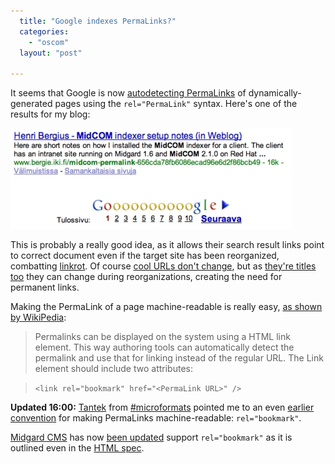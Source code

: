 ```yaml
---
  title: "Google indexes PermaLinks?"
  categories: 
    - "oscom"
  layout: "post"

---
```

It seems that Google is now [autodetecting PermaLinks][1] of dynamically-generated pages using the `rel="PermaLink"` syntax. Here's one of the results for my blog:

![PermaLink URL used on Google](/files/google-permalinks.jpg)

This is probably a really good idea, as it allows their search result links point to correct document even if the target site has been reorganized, combatting [linkrot][2]. Of course [cool URLs don't change][4], but as [they're titles too][5] they can change during reorganizations, creating the need for permanent links.

Making the PermaLink of a page machine-readable is really easy, [as shown by WikiPedia][3]:

> Permalinks can be displayed on the system using a HTML link element. This way authoring tools can automatically detect the permalink and use that for linking instead of the regular URL. The Link element should include two attributes: 

> `<link rel="bookmark" href="<PermaLink URL>" />`

__Updated 16:00:__ [Tantek][6] from [#microformats][8] pointed me to an even [earlier convention][7] for making PermaLinks machine-readable: `rel="bookmark"`.

[Midgard CMS][9] has now [been updated][11] support `rel="bookmark"` as it is outlined even in the [HTML spec][12].

[1]: http://bergie.iki.fi/midcom-permalink-7e547e60752b061c1589f037f2b6d77d
[2]: http://www.useit.com/alertbox/980614.html
[3]: http://en.wikipedia.org/wiki/Permalink
[4]: http://www.w3.org/Provider/Style/URI
[5]: http://weblog.infoworld.com/udell/misc/oscom/urlsAreTitlesToo.html
[6]: http://tantek.com/log/2002/11.html#L20021124t1454
[7]: http://annevankesteren.nl/2003/08/putting-relbookmark-to-work
[8]: http://www.microformats.org/<
[9]: http://www.midgard-project.org/
[10]: http://wordpress.org/
[11]: http://midcom.tigris.org/source/browse/midcom/fs-midcom/midcom-template/midcom-template.xml?r1=1.32&r2=1.33
[12]: http://www.w3.org/TR/REC-html40/types.html#h-6.12